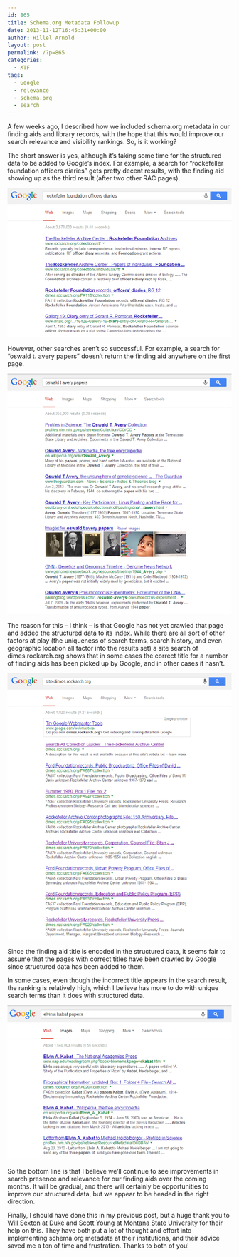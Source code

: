 ```yaml
---
id: 865
title: Schema.org Metadata Followup
date: 2013-11-12T16:45:31+00:00
author: Hillel Arnold
layout: post
permalink: /?p=865
categories:
  - XTF
tags:
  - Google
  - relevance
  - schema.org
  - search
---
```


A few weeks ago, I described how we included schema.org metadata in our finding aids and library records, with the hope that this would improve our search relevance and visibility rankings. So, is it working?<!--more-->

The short answer is yes, although it’s taking some time for the structured data to be added to Google’s index. For example, a search for “rockefeller foundation officers diaries” gets pretty decent results, with the finding aid showing up as the third result (after two other RAC pages).

![rfod](/wp-content/uploads/2013/11/rfod.png)

However, other searches aren’t so successful. For example, a search for “oswald t. avery papers” doesn’t return the finding aid anywhere on the first page.

![avery](/wp-content/uploads/2013/11/avery.png)

The reason for this – I think – is that Google has not yet crawled that page and added the structured data to its index. While there are all sort of other factors at play (the uniqueness of search terms, search history, and even geographic location all factor into the results set) a site search of dimes.rockarch.org shows that in some cases the correct title for a number of finding aids has been picked up by Google, and in other cases it hasn’t.

![site](/wp-content/uploads/2013/11/site.png)

Since the finding aid title is encoded in the structured data, it seems fair to assume that the pages with correct titles have been crawled by Google since structured data has been added to them.

In some cases, even though the incorrect title appears in the search result, the ranking is relatively high, which I believe has more to do with unique search terms than it does with structured data.

![kabat](/wp-content/uploads/2013/11/kabat.png)

So the bottom line is that I believe we’ll continue to see improvements in search presence and relevance for our finding aids over the coming months. It will be gradual, and there will certainly be opportunities to improve our structured data, but we appear to be headed in the right direction.

Finally, I should have done this in my previous post, but a huge thank you to [Will Sexton](https://twitter.com/willsexton) at [Duke](http://duke.edu/) and [Scott Young](http://hellolibrarian.com/) at [Montana State University](http://www.montana.edu/) for their help on this. They have both put a lot of thought and effort into implementing schema.org metadata at their institutions, and their advice saved me a ton of time and frustration. Thanks to both of you!
